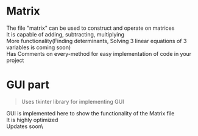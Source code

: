 # Matrix
The file "matrix" can be used to construct and operate on matrices\
It is capable of adding, subtracting, multiplying \
More functionality(Finding determinants, Solving 3 linear equations of 3 variables is coming soon)\
Has Comments on every-method for easy implementation of code in your project
# GUI part 
>Uses tkinter library for implementing GUI


GUI is implemented here to show the functionality of the Matrix file\
It is highly optimized \
Updates soon\
